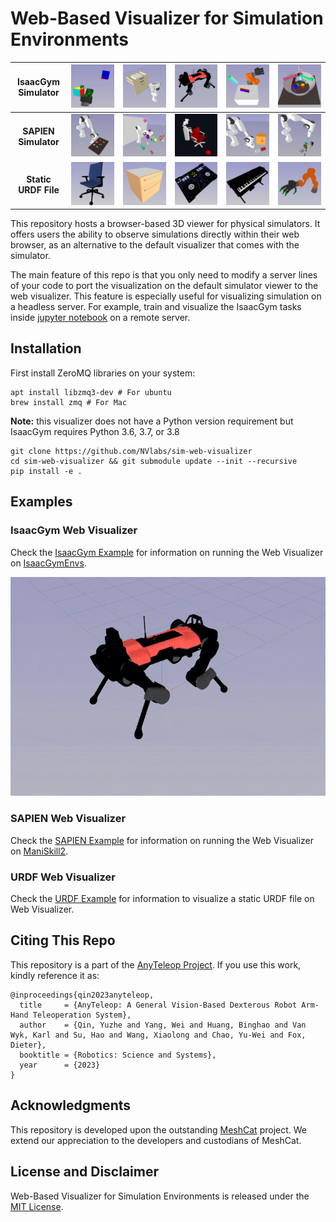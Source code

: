 # Web-Based Visualizer for Simulation Environments

|  IsaacGym Simulator  | ![](doc/isaacgymenv/allegro.png) | ![](doc/isaacgymenv/cabinet.png) | ![](doc/isaacgymenv/dog.png) | ![](doc/isaacgymenv/kuka.png) | ![](doc/isaacgymenv/trifinger.png) |
|:--------------------:|:--------------------------------:|:--------------------------------:|:----------------------------:|:-----------------------------:|-----------------------------------:|
| **SAPIEN Simulator** | ![](doc/maniskill/assembly.png)  |   ![](doc/maniskill/avoid.png)   | ![](doc/maniskill/chair.png) | ![](doc/maniskill/insert.png) |         ![](doc/maniskill/ycb.png) |
| **Static URDF File** |     ![](doc/urdf/chair.png)      |     ![](doc/urdf/drawer.png)     |     ![](doc/urdf/dj.png)     |    ![](doc/urdf/piano.png)    |     ![](doc/urdf/kuka_allegro.png) |

This repository hosts a browser-based 3D viewer for physical simulators. It offers users the ability to observe
simulations directly within their web browser, as an alternative to the default visualizer that comes with the
simulator.

The main feature of this repo is that you only need to modify a server lines of your code to port the
visualization on the default simulator viewer to the web visualizer. This feature is especially useful for visualizing
simulation on a headless server. For example, train and visualize the IsaacGym tasks
inside [jupyter notebook](example/isaacgym/train_isaacgym_remote_server.ipynb) on a remote server.

## Installation

First install ZeroMQ libraries on your system:

```shell
apt install libzmq3-dev # For ubuntu
brew install zmq # For Mac
```

**Note:** this visualizer does not have a Python version requirement but
IsaacGym requires Python 3.6, 3.7, or 3.8

```shell
git clone https://github.com/NVlabs/sim-web-visualizer
cd sim-web-visualizer && git submodule update --init --recursive
pip install -e .

```

## Examples

### IsaacGym Web Visualizer

Check the [IsaacGym Example](example/isaacgym/README.md) for information on running the
Web Visualizer on [IsaacGymEnvs](https://github.com/NVIDIA-Omniverse/IsaacGymEnvs).

![isaac](doc/isaac.gif)

### SAPIEN Web Visualizer

Check the [SAPIEN Example](example/sapien/README.md) for information on running the
Web Visualizer on [ManiSkill2](https://github.com/haosulab/ManiSkill2).

### URDF Web Visualizer

Check the [URDF Example](example/visualize_urdf/README.md) for information to visualize a static URDF file on Web
Visualizer.

## Citing This Repo

This repository is a part of the [AnyTeleop Project](http://anyteleop.com/). If you use this work, kindly reference it
as:

```shell
@inproceedings{qin2023anyteleop,
  title     = {AnyTeleop: A General Vision-Based Dexterous Robot Arm-Hand Teleoperation System},
  author    = {Qin, Yuzhe and Yang, Wei and Huang, Binghao and Van Wyk, Karl and Su, Hao and Wang, Xiaolong and Chao, Yu-Wei and Fox, Dieter},
  booktitle = {Robotics: Science and Systems},
  year      = {2023}
}
```

## Acknowledgments

This repository is developed upon the outstanding [MeshCat](https://github.com/rdeits/meshcat) project. We extend our
appreciation to the developers and custodians of MeshCat.

## License and Disclaimer

Web-Based Visualizer for Simulation Environments is released under the [MIT License](LICENSE).
